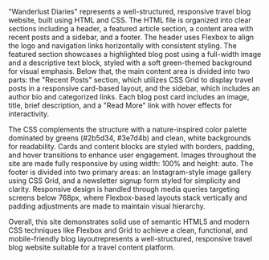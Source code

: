 "Wanderlust Diaries" represents a well-structured, responsive travel blog website, built using HTML and CSS. The HTML file is organized into clear sections including a header, a featured article section, a content area with recent posts and a sidebar, and a footer. The header uses Flexbox to align the logo and navigation links horizontally with consistent styling. The featured section showcases a highlighted blog post using a full-width image and a descriptive text block, styled with a soft green-themed background for visual emphasis. Below that, the main content area is divided into two parts: the "Recent Posts" section, which utilizes CSS Grid to display travel posts in a responsive card-based layout, and the sidebar, which includes an author bio and categorized links. Each blog post card includes an image, title, brief description, and a "Read More" link with hover effects for interactivity.

The CSS complements the structure with a nature-inspired color palette dominated by greens (#2b5d34, #3e7d4b) and clean, white backgrounds for readability. Cards and content blocks are styled with borders, padding, and hover transitions to enhance user engagement. Images throughout the site are made fully responsive by using width: 100% and height: auto. The footer is divided into two primary areas: an Instagram-style image gallery using CSS Grid, and a newsletter signup form styled for simplicity and clarity. Responsive design is handled through media queries targeting screens below 768px, where Flexbox-based layouts stack vertically and padding adjustments are made to maintain visual hierarchy.

Overall, this site demonstrates solid use of semantic HTML5 and modern CSS techniques like Flexbox and Grid to achieve a clean, functional, and mobile-friendly blog layoutrepresents a well-structured, responsive travel blog website suitable for a travel content platform.
